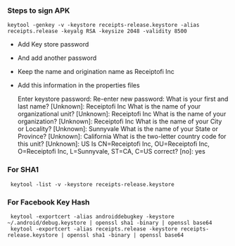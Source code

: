 ### Steps to sign APK

    keytool -genkey -v -keystore receipts-release.keystore -alias receipts.release -keyalg RSA -keysize 2048 -validity 8500

- Add Key store password
- And add another password
- Keep the name and origination name as Receiptofi Inc
- Add this information in the properties files

    Enter keystore password:
    Re-enter new password:
    What is your first and last name?
      [Unknown]:  Receiptofi Inc
    What is the name of your organizational unit?
      [Unknown]:  Receiptofi Inc
    What is the name of your organization?
      [Unknown]:  Receiptofi Inc
    What is the name of your City or Locality?
      [Unknown]:  Sunnyvale
    What is the name of your State or Province?
      [Unknown]:  California
    What is the two-letter country code for this unit?
      [Unknown]:  US
    Is CN=Receiptofi Inc, OU=Receiptofi Inc, O=Receiptofi Inc, L=Sunnyvale, ST=CA, C=US correct?
      [no]:  yes

### For SHA1

     keytool -list -v -keystore receipts-release.keystore

### For Facebook Key Hash

     keytool -exportcert -alias androiddebugkey -keystore ~/.android/debug.keystore | openssl sha1 -binary | openssl base64
     keytool -exportcert -alias receipts.release -keystore receipts-release.keystore | openssl sha1 -binary | openssl base64
